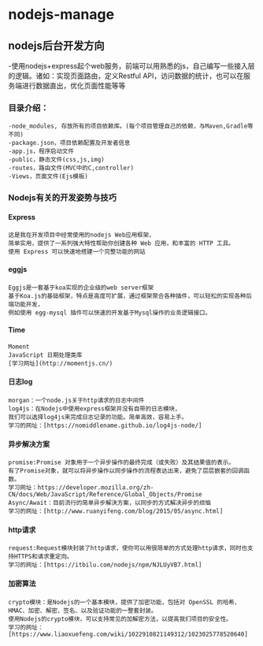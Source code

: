 # nodejs-manage
## nodejs后台开发方向
-使用nodejs+express起个web服务，前端可以用熟悉的js，自己编写一些接入层的逻辑。诸如：实现页面路由，定义Restful API，访问数据的统计，也可以在服务端进行数据直出，优化页面性能等等
### 目录介绍：
	-node_modules, 存放所有的项目依赖库。(每个项目管理自己的依赖，与Maven,Gradle等不同)
	-package.json，项目依赖配置及开发者信息
	-app.js，程序启动文件
	-public，静态文件(css,js,img)
	-routes，路由文件(MVC中的C,controller)
	-Views，页面文件(Ejs模板)
### Nodejs有关的开发姿势与技巧
#### Express
```
这是我在开发项目中经常使用的nodejs Web应用框架，
简单实用，提供了一系列强大特性帮助你创建各种 Web 应用，和丰富的 HTTP 工具。
使用 Express 可以快速地搭建一个完整功能的网站
```
#### eggjs
```
Eggjs是一套基于koa实现的企业级的web server框架
基于Koa.js的基础框架，特点是高度可扩展，通过框架聚合各种插件，可以轻松的实现各种后端功能开发，
例如使用 egg-mysql 插件可以快速的开发基于Mysql操作的业务逻辑接口。
```
#### Time
```
Moment
JavaScript 日期处理类库
[学习网址](http://momentjs.cn/)
```
#### 日志log
```
morgan：一个node.js关于http请求的日志中间件
log4js：在Nodejs中使用express框架并没有自带的日志模块，
我们可以选择log4js来完成日志记录的功能。简单高效，容易上手。
学习的网址：[https://nomiddlename.github.io/log4js-node/]
```
#### 异步解决方案
```
promise:Promise 对象用于一个异步操作的最终完成（或失败）及其结果值的表示。
有了Promise对象，就可以将异步操作以同步操作的流程表达出来，避免了层层嵌套的回调函数。
学习网址：https://developer.mozilla.org/zh-CN/docs/Web/JavaScript/Reference/Global_Objects/Promise
Async/Await：目前流行的简单异步解決方案，以同步的方式解决异步的烦恼
学习的网址：[http://www.ruanyifeng.com/blog/2015/05/async.html]
```
#### http请求
```
request:Request模块封装了http请求，使你可以用很简单的方式处理http请求，同时也支持HTTPS和请求重定向。
学习的网址：[https://itbilu.com/nodejs/npm/NJLUyVB7.html]
```
#### 加密算法
```
crypto模块：是Nodejs的一个基本模块，提供了加密功能，包括对 OpenSSL 的哈希、HMAC、加密、解密、签名、以及验证功能的一整套封装。
使用Nodejs的crypto模块，可以支持常见的加解密方法，以提高我们项目的安全性。
学习的网址：[https://www.liaoxuefeng.com/wiki/1022910821149312/1023025778520640]
```



